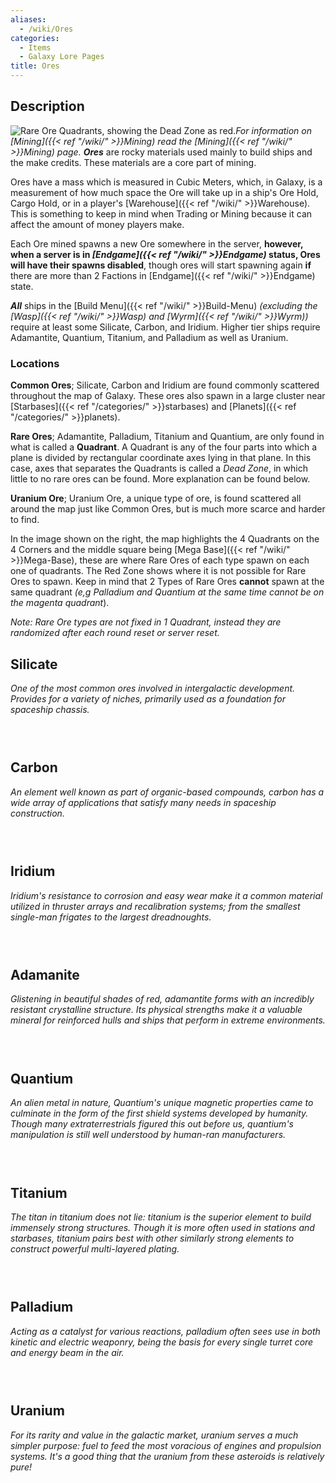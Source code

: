 ```yaml
---
aliases:
  - /wiki/Ores
categories:
  - Items
  - Galaxy Lore Pages
title: Ores
---
```


## Description

![Rare Ore Quadrants, showing the Dead Zone as
red.](OreQuadrants.png "Rare Ore Quadrants, showing the Dead Zone as red.")_For information on [Mining]({{< ref "/wiki/" >}}Mining) read the [Mining]({{< ref "/wiki/" >}}Mining) page._ **_Ores_** are rocky materials used mainly to build ships and the make credits. These materials are a core part of mining.

Ores have a mass which is measured in Cubic Meters, which, in Galaxy, is a measurement of how much space the Ore will take up in a ship's Ore Hold, Cargo Hold, or in a player's [Warehouse]({{< ref "/wiki/" >}}Warehouse). This is something to keep in mind when Trading or Mining because it can affect the amount of money players make.

Each Ore mined spawns a new Ore somewhere in the server, **however, when a server is in _[Endgame]({{< ref "/wiki/" >}}Endgame)_ status, Ores will have their spawns disabled**, though ores will start spawning again **if** there are more than 2 Factions in [Endgame]({{< ref "/wiki/" >}}Endgame) state.

**_All_** ships in the [Build Menu]({{< ref "/wiki/" >}}Build-Menu) _(excluding the [Wasp]({{< ref "/wiki/" >}}Wasp) and [Wyrm]({{< ref "/wiki/" >}}Wyrm))_ require at least some Silicate, Carbon, and Iridium. Higher tier ships require Adamantite, Quantium, Titanium, and Palladium as well as Uranium.

### Locations

**Common Ores**; Silicate, Carbon and Iridium are found commonly scattered throughout the map of Galaxy. These ores also spawn in a large cluster near [Starbases]({{< ref "/categories/" >}}starbases) and [Planets]({{< ref "/categories/" >}}planets).

**Rare Ores**; Adamantite, Palladium, Titanium and Quantium, are only found in what is called a **Quadrant**. A Quadrant is any of the four parts into which a plane is divided by rectangular coordinate axes lying in that plane. In this case, axes that separates the Quadrants is called a _Dead Zone_, in which little to no rare ores can be found. More explanation can be found below.

**Uranium Ore**; Uranium Ore, a unique type of ore, is found scattered all around the map just like Common Ores, but is much more scarce and harder to find.

In the image shown on the right, the map highlights the 4 Quadrants on the 4 Corners and the middle square being [Mega Base]({{< ref "/wiki/" >}}Mega-Base), these are where Rare Ores of each type spawn on each one of quadrants. The Red Zone shows where it is not possible for Rare Ores to spawn. Keep in mind that 2 Types of Rare Ores **cannot** spawn at the same quadrant _(e,g Palladium and Quantium at the same time cannot be on the magenta quadrant_).

_Note: Rare Ore types are not fixed in 1 Quadrant, instead they are randomized after each round reset or server reset._

## Silicate

_One of the most common ores involved in intergalactic development. Provides for a variety of niches, primarily used as a foundation for spaceship chassis._

<div style="display: inline-block;">
<hr />
</div>

## Carbon

_An element well known as part of organic-based compounds, carbon has a wide array of applications that satisfy many needs in spaceship construction._

<div style="display: inline-block;">
<hr />
</div>

## Iridium

_Iridium's resistance to corrosion and easy wear make it a common material utilized in thruster arrays and recalibration systems; from the smallest single-man frigates to the largest dreadnoughts._

<div style="display: inline-block;">
<hr />
</div>

## Adamanite

_Glistening in beautiful shades of red, adamantite forms with an incredibly resistant crystalline structure. Its physical strengths make it a valuable mineral for reinforced hulls and ships that perform in extreme environments._

<div style="display: inline-block;">
<hr />
</div>

## Quantium

_An alien metal in nature, Quantium's unique magnetic properties came to culminate in the form of the first shield systems developed by humanity. Though many extraterrestrials figured this out before us, quantium's manipulation is still well understood by human-ran manufacturers._

<div style="display: inline-block;">
<hr />
</div>

## Titanium

_The titan in titanium does not lie: titanium is the superior element to build immensely strong structures. Though it is more often used in stations and starbases, titanium pairs best with other similarly strong elements to construct powerful multi-layered plating._

<div style="display: inline-block;">
<hr />
</div>

## Palladium

_Acting as a catalyst for various reactions, palladium often sees use in both kinetic and electric weaponry, being the basis for every single turret core and energy beam in the air._

<div style="display: inline-block;">
<hr />
</div>

## Uranium

_For its rarity and value in the galactic market, uranium serves a much simpler purpose: fuel to feed the most voracious of engines and propulsion systems. It's a good thing that the uranium from these asteroids is relatively pure!_
